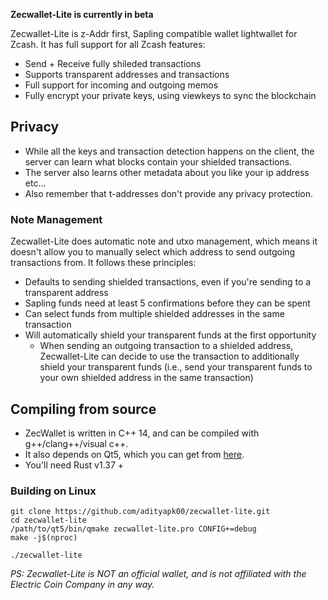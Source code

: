 **Zecwallet-Lite is currently in beta**

Zecwallet-Lite is z-Addr first, Sapling compatible wallet lightwallet for Zcash. It has full support for all Zcash features:
- Send + Receive fully shileded transactions
- Supports transparent addresses and transactions
- Full support for incoming and outgoing memos
- Fully encrypt your private keys, using viewkeys to sync the blockchain


## Privacy 
* While all the keys and transaction detection happens on the client, the server can learn what blocks contain your shielded transactions.
* The server also learns other metadata about you like your ip address etc...
* Also remember that t-addresses don't provide any privacy protection.


### Note Management
Zecwallet-Lite does automatic note and utxo management, which means it doesn't allow you to manually select which address to send outgoing transactions from. It follows these principles:
* Defaults to sending shielded transactions, even if you're sending to a transparent address
* Sapling funds need at least 5 confirmations before they can be spent
* Can select funds from multiple shielded addresses in the same transaction
* Will automatically shield your transparent funds at the first opportunity
    * When sending an outgoing transaction to a shielded address, Zecwallet-Lite can decide to use the transaction to additionally shield your transparent funds (i.e., send your transparent funds to your own shielded address in the same transaction)

## Compiling from source
* ZecWallet is written in C++ 14, and can be compiled with g++/clang++/visual c++. 
* It also depends on Qt5, which you can get from [here](https://www.qt.io/download). 
* You'll need Rust v1.37 +

### Building on Linux

```
git clone https://github.com/adityapk00/zecwallet-lite.git
cd zecwallet-lite
/path/to/qt5/bin/qmake zecwallet-lite.pro CONFIG+=debug
make -j$(nproc)

./zecwallet-lite
```
_PS: Zecwallet-Lite is NOT an official wallet, and is not affiliated with the Electric Coin Company in any way._
